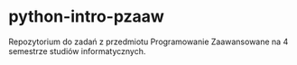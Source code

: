 # python-intro-pzaaw
Repozytorium do zadań z przedmiotu Programowanie Zaawansowane na 4 semestrze studiów informatycznych.
